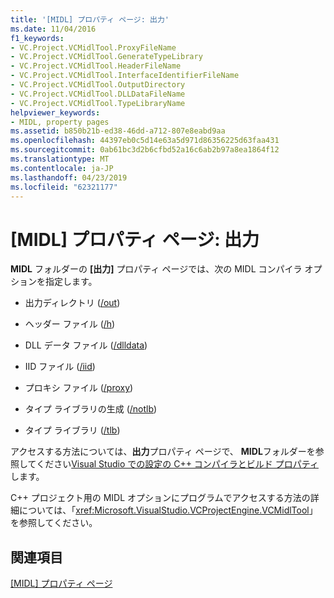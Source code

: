 ```yaml
---
title: '[MIDL] プロパティ ページ: 出力'
ms.date: 11/04/2016
f1_keywords:
- VC.Project.VCMidlTool.ProxyFileName
- VC.Project.VCMidlTool.GenerateTypeLibrary
- VC.Project.VCMidlTool.HeaderFileName
- VC.Project.VCMidlTool.InterfaceIdentifierFileName
- VC.Project.VCMidlTool.OutputDirectory
- VC.Project.VCMidlTool.DLLDataFileName
- VC.Project.VCMidlTool.TypeLibraryName
helpviewer_keywords:
- MIDL, property pages
ms.assetid: b850b21b-ed38-46dd-a712-807e8eabd9aa
ms.openlocfilehash: 44397eb0c5d14e63a5d971d86356225d63faa431
ms.sourcegitcommit: 0ab61bc3d2b6cfbd52a16c6ab2b97a8ea1864f12
ms.translationtype: MT
ms.contentlocale: ja-JP
ms.lasthandoff: 04/23/2019
ms.locfileid: "62321177"
---
```

# <a name="midl-property-pages-output"></a>[MIDL] プロパティ ページ: 出力

**MIDL** フォルダーの **[出力]** プロパティ ページでは、次の MIDL コンパイラ オプションを指定します。

- 出力ディレクトリ ([/out](https://msdn.microsoft.com/library/windows/desktop/aa367358))

- ヘッダー ファイル ([/h](https://msdn.microsoft.com/library/windows/desktop/aa367325))

- DLL データ ファイル ([/dlldata](https://msdn.microsoft.com/library/windows/desktop/aa367322))

- IID ファイル ([/iid](https://msdn.microsoft.com/library/windows/desktop/aa367329))

- プロキシ ファイル ([/proxy](https://msdn.microsoft.com/library/windows/desktop/aa367362))

- タイプ ライブラリの生成 ([/notlb](https://msdn.microsoft.com/library/windows/desktop/aa367343))

- タイプ ライブラリ ([/tlb](https://msdn.microsoft.com/library/windows/desktop/aa367372))

アクセスする方法については、**出力**プロパティ ページで、 **MIDL**フォルダーを参照してください[Visual Studio での設定の C++ コンパイラとビルド プロパティ](../working-with-project-properties.md)します。

C++ プロジェクト用の MIDL オプションにプログラムでアクセスする方法の詳細については、「<xref:Microsoft.VisualStudio.VCProjectEngine.VCMidlTool>」を参照してください。

## <a name="see-also"></a>関連項目

[[MIDL] プロパティ ページ](midl-property-pages.md)
